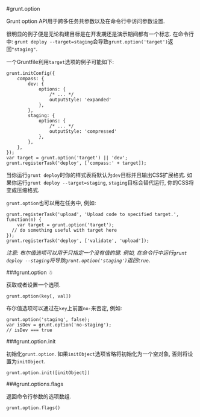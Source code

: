 #grunt.option

Grunt option API用于跨多任务共参数以及在命令行中访问参数设置.

很明显的例子便是无论构建目标是在开发期还是演示期间都有一个标志. 在命令行中: `grunt deploy --target=staging`会导致`grunt.option('target')`返回`"staging"`.

一个Gruntfile利用`target`选项的例子可能如下:

	grunt.initConfig({
		compass: {
			dev: {
				options: {
					/* ... */
					outputStyle: 'expanded'
				},
			},
			staging: {
				options: {
					/* ... */
					outputStyle: 'compressed'
				},
			},
		},
	});
	var target = grunt.option('target') || 'dev';
	grunt.registerTask('deploy', ['compass:' + target]);

当你运行`grunt deploy`时你的样式表将默认为`dev`目标并且输出CSS扩展格式. 如果你运行`grunt deploy --target=staging`, `staging`目标会替代运行, 你的CSS将变成压缩格式.

`grunt.option`也可以用在任务中, 例如:

	grunt.registerTask('upload', 'Upload code to specified target.', function(n) {
		var target = grunt.option('target');
	  // do something useful with target here
	});
	grunt.registerTask('deploy', ['validate', 'upload']);

*注意: 布尔值选项可以用于只指定一个没有值的键. 例如, 在命令行中运行`grunt deploy --staging`将导致`grunt.option('staging')`返回`true`*.

###grunt.option ☃

获取或者设置一个选项.
	
	grunt.option(key[, val])

布尔值选项可以通过在`key`上前置`no-`来否定, 例如:

	grunt.option('staging', false);
	var isDev = grunt.option('no-staging');
	// isDev === true

###grunt.option.init

初始化`grunt.option`. 如果`initObject`选项省略将初始化为一个空对象, 否则将设置为`initObject`.

	grunt.option.init([initObject])

###grunt.options.flags

返回命令行参数的选项数组.

	grunt.option.flags()	